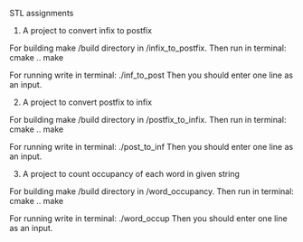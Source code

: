 STL assignments



1) A project to convert infix to postfix

For building make /build directory in /infix_to_postfix.
Then run in terminal:
	cmake ..
	make

For running write in terminal:
	./inf_to_post
Then you should enter one line as an input.



2) A project to convert postfix to infix

For building make /build directory in /postfix_to_infix.
Then run in terminal:
        cmake ..
        make

For running write in terminal:
        ./post_to_inf
Then you should enter one line as an input.



3) A project to count occupancy of each word in given string

For building make /build directory in /word_occupancy.
Then run in terminal:
        cmake ..
        make

For running write in terminal:
        ./word_occup
Then you should enter one line as an input.

